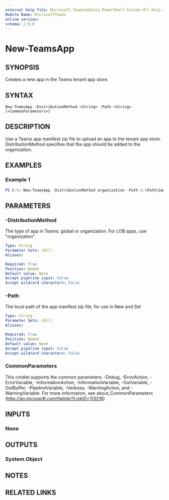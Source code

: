```yaml
---
external help file: Microsoft.TeamsCmdlets.PowerShell.Custom.dll-Help.xml
Module Name: MicrosoftTeams
online version:
schema: 2.0.0
---
```


# New-TeamsApp

## SYNOPSIS
Creates a new app in the Teams tenant app store.

## SYNTAX

```
New-TeamsApp -DistributionMethod <String> -Path <String> [<CommonParameters>]
```

## DESCRIPTION
Use a Teams app manifest zip file to upload an app to the tenant app store. DistributionMethod specifies that the app should be added to the organization.

## EXAMPLES

### Example 1
```powershell
PS C:\> New-TeamsApp -DistributionMethod organization -Path c:\Path\SampleApp.zip
```

## PARAMETERS

### -DistributionMethod
The type of app in Teams: global or organization. For LOB apps, use "organization"

```yaml
Type: String
Parameter Sets: (All)
Aliases:

Required: True
Position: Named
Default value: None
Accept pipeline input: False
Accept wildcard characters: False
```

### -Path
The local path of the app manifest zip file, for use in New and Set

```yaml
Type: String
Parameter Sets: (All)
Aliases:

Required: True
Position: Named
Default value: None
Accept pipeline input: False
Accept wildcard characters: False
```

### CommonParameters
This cmdlet supports the common parameters: -Debug, -ErrorAction, -ErrorVariable, -InformationAction, -InformationVariable, -OutVariable, -OutBuffer, -PipelineVariable, -Verbose, -WarningAction, and -WarningVariable.
For more information, see about_CommonParameters (http://go.microsoft.com/fwlink/?LinkID=113216).

## INPUTS

### None


## OUTPUTS

### System.Object

## NOTES

## RELATED LINKS
